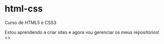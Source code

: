 # html-css
 Curso de HTML5 e CSS3

 Estou aprendendo a criar sites e agora vou gerenciar os meus repositórios!
 <>

